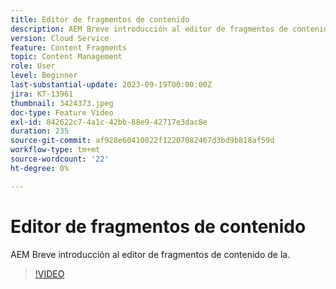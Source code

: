 ```yaml
---
title: Editor de fragmentos de contenido
description: AEM Breve introducción al editor de fragmentos de contenido de la.
version: Cloud Service
feature: Content Fragments
topic: Content Management
role: User
level: Beginner
last-substantial-update: 2023-09-19T00:00:00Z
jira: KT-13961
thumbnail: 3424373.jpeg
doc-type: Feature Video
exl-id: 842622c7-4a1c-42bb-88e9-42717e3dac8e
duration: 235
source-git-commit: af928e60410022f12207082467d3bd9b818af59d
workflow-type: tm+mt
source-wordcount: '22'
ht-degree: 0%

---
```


# Editor de fragmentos de contenido

AEM Breve introducción al editor de fragmentos de contenido de la.

>[!VIDEO](https://video.tv.adobe.com/v/3424373/?learn=on)
